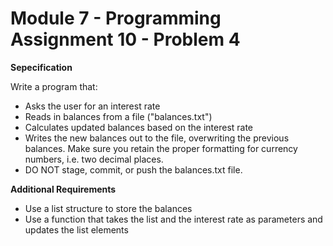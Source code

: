 # Module 7 - Programming Assignment 10 - Problem 4

**Sepecification**

Write a program that:
- Asks the user for an interest rate
- Reads in balances from a file ("balances.txt")
- Calculates updated balances based on the interest rate
- Writes the new balances out to the file, overwriting the previous balances. Make sure you retain the proper formatting for currency numbers, i.e. two decimal places.
- DO NOT stage, commit, or push the balances.txt file.

**Additional Requirements**
- Use a list structure to store the balances
- Use a function that takes the list and the interest rate as parameters and updates the list elements
